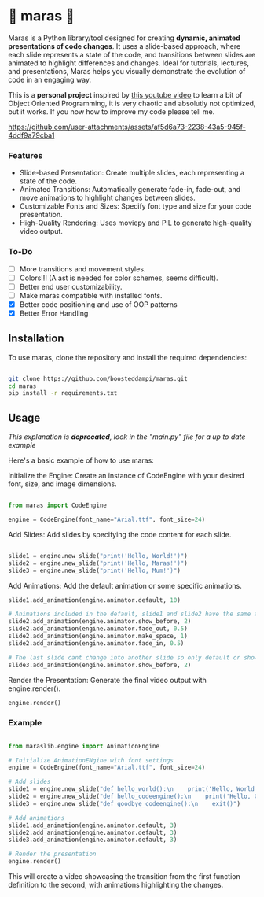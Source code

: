 # 🎥 maras 🎥

Maras is a Python library/tool designed for creating **dynamic, animated presentations of code changes**. It uses a slide-based approach, where each slide represents a state of the code, and transitions between slides are animated to highlight differences and changes. Ideal for tutorials, lectures, and presentations, Maras helps you visually demonstrate the evolution of code in an engaging way.

This is a **personal project** inspired by [this youtube video](https://www.youtube.com/watch?v=OXk6Eabu7uM&t=184s) to learn a bit of Object Oriented Programming, it is very chaotic and absolutly not optimized, but it works.
If you now how to improve my code please tell me.

https://github.com/user-attachments/assets/af5d6a73-2238-43a5-945f-4ddf9a79cba1

### Features

- Slide-based Presentation: Create multiple slides, each representing a state of the code.
- Animated Transitions: Automatically generate fade-in, fade-out, and move animations to highlight changes between slides.
- Customizable Fonts and Sizes: Specify font type and size for your code presentation.
- High-Quality Rendering: Uses moviepy and PIL to generate high-quality video output.

### To-Do

- [ ] More transitions and movement styles.
- [ ] Colors!!! (A ast is needed for color schemes, seems difficult).
- [ ] Better end user customizability.
- [ ] Make maras compatible with installed fonts.
- [x] Better code positioning and use of OOP patterns
- [x] Better Error Handling

## Installation

To use maras, clone the repository and install the required dependencies:

```bash

git clone https://github.com/boosteddampi/maras.git
cd maras
pip install -r requirements.txt
```

## Usage

_This explanation is **deprecated**, look in the "main.py" file for a up to date example_

Here's a basic example of how to use maras:

Initialize the Engine: Create an instance of CodeEngine with your desired font, size, and image dimensions.

```python

from maras import CodeEngine

engine = CodeEngine(font_name="Arial.ttf", font_size=24)
```
Add Slides: Add slides by specifying the code content for each slide.

```python

slide1 = engine.new_slide("print('Hello, World!')")
slide2 = engine.new_slide("print('Hello, Maras!')")
slide3 = engine.new_slide("print('Hello, Mum!')")
```
Add Animations: Add the default animation or some specific animations.

```python
slide1.add_animation(engine.animator.default, 10)

# Animations included in the default, slide1 and slide2 have the same animations
slide2.add_animation(engine.animator.show_before, 2)
slide2.add_animation(engine.animator.fade_out, 0.5)
slide2.add_animation(engine.animator.make_space, 1)
slide2.add_animation(engine.animator.fade_in, 0.5)

# The last slide cant change into another slide so only default or show_before is usefull.
slide3.add_animation(engine.animator.show_before, 2)
```
Render the Presentation: Generate the final video output with engine.render().

```python
engine.render()
```
### Example

```python

from maraslib.engine import AnimationEngine

# Initialize AnimationENgine with font settings
engine = CodeEngine(font_name="Arial.ttf", font_size=24)

# Add slides
slide1 = engine.new_slide("def hello_world():\n    print('Hello, World!')")
slide2 = engine.new_slide("def hello_codeengine():\n    print('Hello, CodeEngine!')")
slide3 = engine.new_slide("def goodbye_codeengine():\n    exit()")

# Add animations
slide1.add_animation(engine.animator.default, 3)
slide2.add_animation(engine.animator.default, 3)
slide3.add_animation(engine.animator.default, 3)

# Render the presentation
engine.render()
```
This will create a video showcasing the transition from the first function definition to the second, with animations highlighting the changes.
